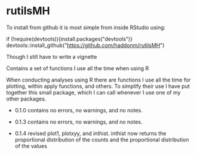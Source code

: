 # rutilsMH

To install from github it is most simple from inside RStudio using:

if (!require(devtools)){install.packages("devtools")} 
devtools::install_github("https://github.com/haddonm/rutilsMH")

Though I still have to write a vignette

Contains a set of functions I use all the time when using R

When conducting analyses using R there are functions I use all the time for plotting, within apply functions, and others. To simplify their use I have put  together this small package, which I can call whenever I use one of my other packages.

* 0.1.0 contains no errors, no warnings, and no notes.

* 0.1.3 contains no errors, no warnings, and no notes.

* 0.1.4 revised plot1, plotxyy, and inthist. inthist now returns the proportional distribution of the counts and the proportional distribution of the values

